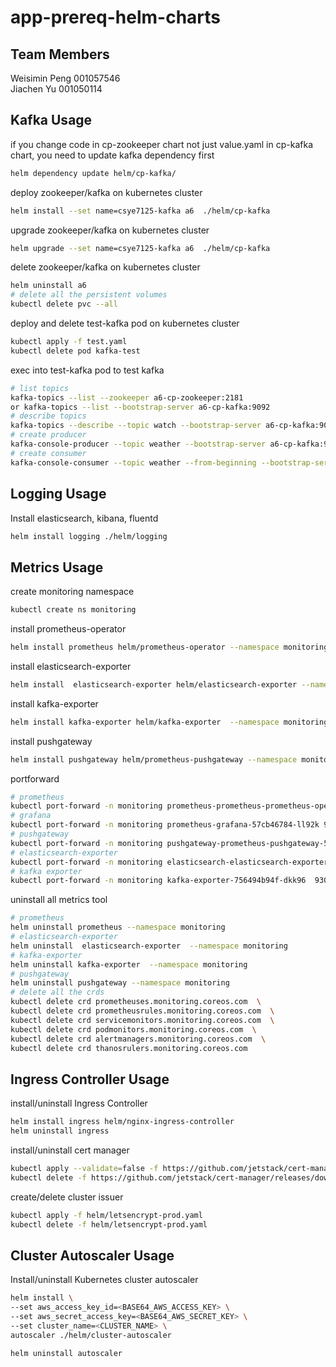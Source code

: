 # app-prereq-helm-charts

## Team Members  
Weisimin Peng 001057546  
Jiachen Yu 001050114    

<!-- Usage -->
## Kafka Usage

if you change code in cp-zookeeper chart not just value.yaml in cp-kafka chart, 
you need to update kafka dependency first
```sh
helm dependency update helm/cp-kafka/
```

deploy zookeeper/kafka on kubernetes cluster
```sh
helm install --set name=csye7125-kafka a6  ./helm/cp-kafka
```

upgrade zookeeper/kafka on kubernetes cluster
```sh
helm upgrade --set name=csye7125-kafka a6  ./helm/cp-kafka
```

delete zookeeper/kafka on kubernetes cluster
```sh
helm uninstall a6
# delete all the persistent volumes
kubectl delete pvc --all 
```

deploy and delete test-kafka pod on kubernetes cluster
```sh
kubectl apply -f test.yaml
kubectl delete pod kafka-test
```

exec into test-kafka pod to test kafka
```sh
# list topics
kafka-topics --list --zookeeper a6-cp-zookeeper:2181
or kafka-topics --list --bootstrap-server a6-cp-kafka:9092
# describe topics
kafka-topics --describe --topic watch --bootstrap-server a6-cp-kafka:9092
# create producer
kafka-console-producer --topic weather --bootstrap-server a6-cp-kafka:9092
# create consumer
kafka-console-consumer --topic weather --from-beginning --bootstrap-server a6-cp-kafka:9092
```
## Logging Usage

Install elasticsearch, kibana, fluentd
```sh
helm install logging ./helm/logging
```

## Metrics Usage

create monitoring namespace
```sh
kubectl create ns monitoring
```

install prometheus-operator
```sh
helm install prometheus helm/prometheus-operator --namespace monitoring
```

install elasticsearch-exporter
```sh
helm install  elasticsearch-exporter helm/elasticsearch-exporter --namespace monitoring 
```

install kafka-exporter
```sh
helm install kafka-exporter helm/kafka-exporter  --namespace monitoring 
```

install pushgateway
```sh
helm install pushgateway helm/prometheus-pushgateway --namespace monitoring
```

portforward
```sh
# prometheus
kubectl port-forward -n monitoring prometheus-prometheus-prometheus-oper-prometheus-0 9090
# grafana
kubectl port-forward -n monitoring prometheus-grafana-57cb46784-ll92k 9099:3000
# pushgateway
kubectl port-forward -n monitoring pushgateway-prometheus-pushgateway-584bb5dc8c-6xdql 9091
# elasticsearch-exporter
kubectl port-forward -n monitoring elasticsearch-elasticsearch-exporter-5c848cff6f-x5mjw 9108
# kafka exporter
kubectl port-forward -n monitoring kafka-exporter-756494b94f-dkk96  9308
```

uninstall all metrics tool
```sh
# prometheus
helm uninstall prometheus --namespace monitoring
# elasticsearch-exporter
helm uninstall  elasticsearch-exporter  --namespace monitoring 
# kafka-exporter
helm uninstall kafka-exporter  --namespace monitoring 
# pushgateway
helm uninstall pushgateway --namespace monitoring
# delete all the crds
kubectl delete crd prometheuses.monitoring.coreos.com  \                
kubectl delete crd prometheusrules.monitoring.coreos.com  \
kubectl delete crd servicemonitors.monitoring.coreos.com  \
kubectl delete crd podmonitors.monitoring.coreos.com  \
kubectl delete crd alertmanagers.monitoring.coreos.com  \
kubectl delete crd thanosrulers.monitoring.coreos.com
```

## Ingress Controller Usage

install/uninstall Ingress Controller
```sh
helm install ingress helm/nginx-ingress-controller 
helm uninstall ingress
```

install/uninstall cert manager
```sh
kubectl apply --validate=false -f https://github.com/jetstack/cert-manager/releases/download/v1.0.4/cert-manager.yaml
kubectl delete -f https://github.com/jetstack/cert-manager/releases/download/v1.0.4/cert-manager.yaml
```

create/delete cluster issuer
```sh
kubectl apply -f helm/letsencrypt-prod.yaml
kubectl delete -f helm/letsencrypt-prod.yaml
```

## Cluster Autoscaler Usage

Install/uninstall Kubernetes cluster autoscaler 
```sh
helm install \
--set aws_access_key_id=<BASE64_AWS_ACCESS_KEY> \
--set aws_secret_access_key=<BASE64_AWS_SECRET_KEY> \
--set cluster_name=<CLUSTER_NAME> \
autoscaler ./helm/cluster-autoscaler

helm uninstall autoscaler
```
